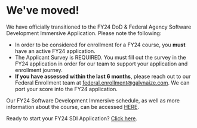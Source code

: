 # We've moved! 

We have officially transitioned to the FY24 DoD & Federal Agency Software Development Immersive Application. Please note the following: 

* In order to be considered for enrollment for a FY24 course, you **must** have an active FY24 application.
* The Applicant Survey is REQUIRED. You must fill out the survey in the FY24 application in order for our team to support your application and enrollment journey. 
* **If you have assessed within the last 6 months**, please reach out to our Federal Enrollment team at federal.enrollment@galvnaize.com. We can port your score into the FY24 application.

Our FY24 Software Development Immersive schedule, as well as more information about the course, can be accessed [HERE](https://www.galvanize.com/software-development-immersive/). 

Ready to start your FY24 SDI Application? 
[Click here](https://auth.galvanize.com/register?uid=3cf4bfed8158d67563).

